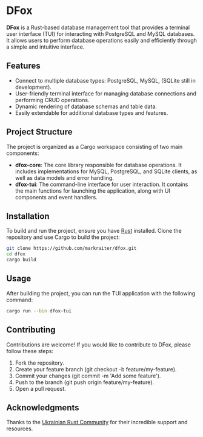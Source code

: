 # DFox

**DFox** is a Rust-based database management tool that provides a terminal user interface (TUI) for interacting with PostgreSQL and MySQL databases.
It allows users to perform database operations easily and efficiently through a simple and intuitive interface.

## Features

- Connect to multiple database types: PostgreSQL, MySQL, (SQLite still in development).
- User-friendly terminal interface for managing database connections and performing CRUD operations.
- Dynamic rendering of database schemas and table data.
- Easily extendable for additional database types and features.

## Project Structure

The project is organized as a Cargo workspace consisting of two main components:

- **dfox-core**: The core library responsible for database operations. It includes implementations for MySQL, PostgreSQL, and SQLite clients, as well as data models and error handling.
- **dfox-tui**: The command-line interface for user interaction. It contains the main functions for launching the application, along with UI components and event handlers.


## Installation

To build and run the project, ensure you have [Rust](https://www.rust-lang.org/) installed. Clone the repository and use Cargo to build the project:

```bash
git clone https://github.com/markraiter/dfox.git
cd dfox
cargo build
```

## Usage

After building the project, you can run the TUI application with the following command:

```bash
cargo run --bin dfox-tui
```

## Contributing

Contributions are welcome! If you would like to contribute to DFox, please follow these steps:

1. Fork the repository.
2. Create your feature branch (git checkout -b feature/my-feature).
3. Commit your changes (git commit -m 'Add some feature').
4. Push to the branch (git push origin feature/my-feature).
5. Open a pull request.

 ## Acknowledgments

Thanks to the [Ukrainian Rust Community](https://github.com/rust-lang-ua) for their incredible support and resources.
